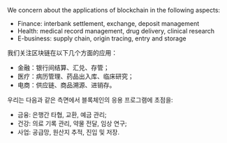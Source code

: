 We concern about the applications of blockchain in the following aspects:

- Finance: interbank settlement, exchange, deposit management
- Health: medical record management, drug delivery, clinical research
- E-business: supply chain, origin tracing, entry and storage

我们关注区块链在以下几个方面的应用：

- 金融：银行间结算、汇兑、存管；
- 医疗：病历管理、药品出入库、临床研究；
- 电商：供应链、商品溯源、进销存。

우리는 다음과 같은 측면에서 블록체인의 응용 프로그램에 초점을:

- 금융: 은행간 타협, 교환, 예금 관리;
- 건강: 의료 기록 관리, 약물 전달, 임상 연구;
- 사업: 공급망, 원산지 추적, 진입 및 저장.
